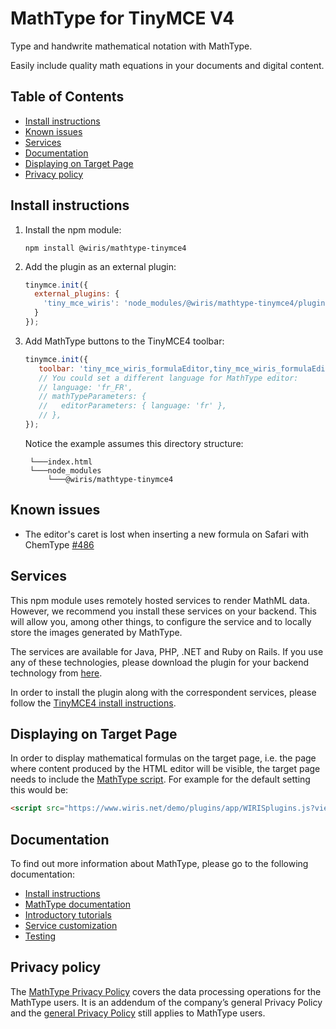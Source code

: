 # MathType for TinyMCE V4

Type and handwrite mathematical notation with MathType.

Easily include quality math equations in your documents and digital content.

## Table of Contents

- [Install instructions](#install-instructions)
- [Known issues](#known-issues)
- [Services](#services)
- [Documentation](#documentation)
- [Displaying on Target Page](#displaying-on-target-page)
- [Privacy policy](#privacy-policy)

## Install instructions

1. Install the npm module:

   ```
   npm install @wiris/mathtype-tinymce4
   ```
2. Add the plugin as an external plugin:

   ```js
   tinymce.init({
     external_plugins: {
       'tiny_mce_wiris': 'node_modules/@wiris/mathtype-tinymce4/plugin.min.js',
     }
   });
   ```

   
3. Add MathType buttons to the TinyMCE4 toolbar:

   ```js
   tinymce.init({
      toolbar: 'tiny_mce_wiris_formulaEditor,tiny_mce_wiris_formulaEditorChemistry',
      // You could set a different language for MathType editor:
      // language: 'fr_FR',
      // mathTypeParameters: {
      //   editorParameters: { language: 'fr' },
      // },
   });
   ```

   Notice the example assumes this directory structure:

   ```
    └───index.html
    └───node_modules
        └───@wiris/mathtype-tinymce4
   ```

## Known issues

* The editor's caret is lost when inserting a new formula on Safari with ChemType [#486](https://github.com/wiris/html-integrations/issues/486) 
  
## Services

This npm module uses remotely hosted services to render MathML data. However, we recommend you install these services on your backend. This will allow you, among other things, to configure the service and to locally store the images generated by MathType.

The services are available for Java, PHP, .NET and Ruby on Rails. If you use any of these technologies, please download the plugin for your backend technology from [here](http://www.wiris.com/en/plugins3/tinymce/download).

In order to install the plugin along with the correspondent services, please follow the [TinyMCE4 install instructions](http://docs.wiris.com/en/mathtype/mathtype_web/integrations/html/tinymce).

## Displaying on Target Page

In order to display mathematical formulas on the target page, i.e. the page where content produced by the HTML editor will be visible, the target page needs to include the [MathType script](https://docs.wiris.com/en/mathtype/mathtype_web/integrations/mathml-mode#add_a_script_to_head). For example for the default setting this would be:
```html
<script src="https://www.wiris.net/demo/plugins/app/WIRISplugins.js?viewer=image"></script>
```

## Documentation

To find out more information about MathType, please go to the following documentation:

* [Install instructions](http://docs.wiris.com/en/mathtype/mathtype_web/integrations/html/tinymce)
* [MathType documentation](http://docs.wiris.com/en/mathtype/mathtype_web/start)
* [Introductory tutorials](http://docs.wiris.com/en/mathtype/mathtype_web/intro_tutorials)
* [Service customization](http://docs.wiris.com/en/mathtype/mathtype_web/integrations/config-table)
* [Testing](http://docs.wiris.com/en/mathtype/mathtype_web/integrations/html/plugins-test)

## Privacy policy

The [MathType Privacy Policy](http://www.wiris.com/mathtype/privacy-policy) covers the data processing operations for the MathType users. It is an addendum of the company’s general Privacy Policy and the [general Privacy Policy](https://wiris.com/en/privacy-policy) still applies to MathType users.
